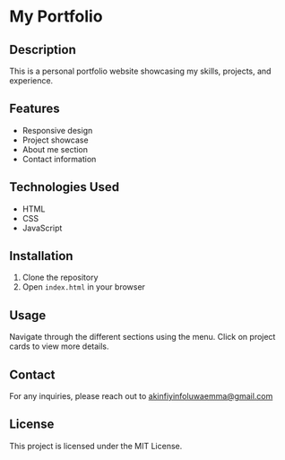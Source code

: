# My Portfolio

## Description
This is a personal portfolio website showcasing my skills, projects, and experience.

## Features
- Responsive design
- Project showcase
- About me section
- Contact information

## Technologies Used
- HTML
- CSS
- JavaScript

## Installation
1. Clone the repository
2. Open `index.html` in your browser

## Usage
Navigate through the different sections using the menu. Click on project cards to view more details.

## Contact
For any inquiries, please reach out to [akinfiyinfoluwaemma@gmail.com](mailto:akinfiyinfoluwaemma@gmail.com)

## License
This project is licensed under the MIT License.
